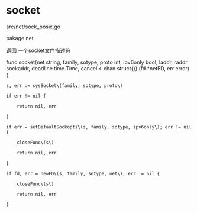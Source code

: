 # socket

src/net/sock\_posix.go

pakage net

返回 一个socket文件描述符

func socket\(net string, family, sotype, proto int, ipv6only bool, laddr, raddr sockaddr, deadline time.Time, cancel &lt;-chan struct{}\) \(fd \*netFD, err error\) {

	s, err := sysSocket\(family, sotype, proto\)

	if err != nil {

		return nil, err

	}

	if err = setDefaultSockopts\(s, family, sotype, ipv6only\); err != nil {

		closeFunc\(s\)

		return nil, err

	}

	if fd, err = newFD\(s, family, sotype, net\); err != nil {

		closeFunc\(s\)

		return nil, err

	}

